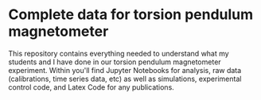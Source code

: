 # Complete data for torsion pendulum magnetometer 
This repository contains everything needed to understand what my students and I have done in our torsion pendulum magnetometer experiment. Within you'll find Jupyter Notebooks for analysis, raw data (calibrations, time series data, etc) as well as simulations, experimental control code, and Latex Code for any publications. 
